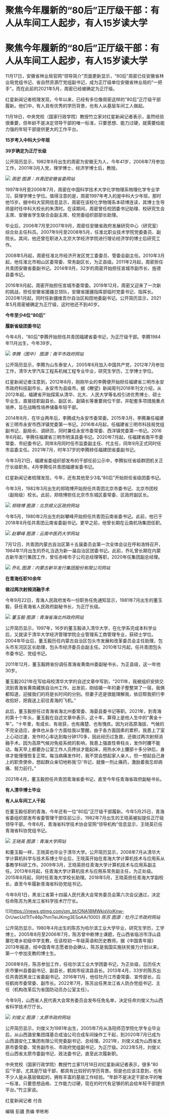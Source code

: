 # 聚焦今年履新的“80后”正厅级干部：有人从车间工人起步，有人15岁读大学

# 聚焦今年履新的“80后”正厅级干部：有人从车间工人起步，有人15岁读大学

11月17日，安徽省林业局官网“领导简介”页面更新显示，“80后”周密已任安徽省林业局党组书记、省自然资源厅党组副书记，成为正厅级单位安徽省林业局的“一把手”。而在此前的2021年5月，周密已经被确定为正厅级。

红星新闻记者梳理发现，今年以来，已经有多位像周密这样的“80后”正厅级干部履新。他们中，有人具有优秀的学历背景，也有人从基层车间工人做起。

11月18日，中央党校（国家行政学院）教授竹立家对红星新闻记者表示，虽然经验很重要，但年龄不是决定领导干部的唯一标准，只要思想、能力过硬，就需要给能力强的年轻干部提供更大的工作平台。

**15岁考入中科大少年班**

**39岁确定为正厅长级**

公开简历显示，1982年9月出生的周密为安徽无为人，今年41岁，2006年7月参加工作，2001年3月入党，理学博士、经济学博士后，教授。

![](https://inews.gtimg.com/om_bt/O5HuN5lYnaAIbESrH858539tFho50SpBAuSYV62LvbXksAA/1000)
_周密 图源：共青团安徽省委网站_

1997年9月至2006年7月，周密在中国科学技术大学化学物理系物理化学专业学习，获理学博士学位。值得注意的是，周密1997年考入的是中科大少年班，那时他15岁。据中科大官网信息显示，周密在该校化学物理系本硕博连读，其博士生导师是时任中科大校长的朱清时。在读期间，周密曾任校团委书记助理、校研究生会主席、安徽省学生联合会副主席、校党委组织部部长助理。

毕业后，2006年7月至2007年9月，周密任安徽省政府发展研究中心（研究室）综合处主任科员。2007年9月至2008年5月，任淮北职业技术学院党委委员、副院长。其间，他还曾在职进入北京大学经济学院进行理论经济学的博士后研究工作。

2008年5月起，周密任准北市经济开发区党工委委员、管委会副主任。2010年3月起，他任淮北市相山区委常委、常务副区长，为正县级。2011年2月起，周密担任共青团安徽省委副书记。2014年9月，32岁的周密开始担任宣城市副市长、旌德县委书记。

2016年9月起，周密开始担任宣城市委常委。2019年12月，周密又迎来了一次新的挑战，担任安徽省援疆总领队，安徽省援疆指挥部临时党委书记、指挥长。2020年1月起，同时任新疆维吾尔自治区和田地委副书记。公开简历显示，2021年5月周密被确定为正厅级，这时他还不到40岁。

**今年至少4位“80后”**

**履新省级团委书记**

今年4月，“80后”李腾开始担任共青团福建省委书记，为正厅级干部。李腾1984年11月出生，今年39岁。

![](https://inews.gtimg.com/om_bt/Og1zzWANvgO3ad71tauJyqscNWgTGVHtHQ6Xr7l9-eXxIAA/1000)
_李腾（图中） 图源：南平市政府网站_

公开简历显示，李腾为山东泰安人，2005年6月加入中国共产党，2012年7月参加工作，清华大学汽车工程系机械工程专业毕业，研究生学历，工学博士学位。

红星新闻记者注意到，2012年8月，刚刚毕业的李腾便开始担任福建省三明市永安市政府科技副市长，永安市为县级市。据《瞭望》新闻周刊2018年刊文介绍，从2012年起，福建省开始探索从清华、北大、人民大学等名校引进优秀博士、硕士毕业生，直接挂职副县长、副区长、副镇长等重要岗位干部，并配套多项措施重点培养，旨在战略性培养储备年轻干部。

2014年8月，在毕业两年后，李腾成为永安市委常委。2015年3月，李腾兼任福建省三明市永安市西洋镇党委第一书记。2016年4月起，任福建省三明市科技局党组副书记、副局长、调研员，同时兼任永安市委常委、西洋镇党委第一书记。2016年6月起，李腾任福建省三明市明溪县委书记。2020年7月起，任福建省南平市委常委、市纪委书记，同年8月同时任市监委副主任、代主任，同年9月正式同时任市监委主任。2021年7月，时年37岁的李腾转任福建团省委副书记。

今年3月21日，福建省委组织部发布的干部任前公示中，李腾拟任省级群团机关正厅长级职务。4月李腾任共青团福建省委书记。

红星新闻记者梳理发现，今年，还有其他至少3名“80后”开始担任省级团委书记。

今年3月，1982年3月出生的郑晓博开始担任共青团北京市委书记、北京市团校（副局级）校长。此前，郑晓博担任北京市东城区委常委、区政府副区长。

![](https://inews.gtimg.com/om_bt/Oidn9eayHZTRRleqwSyjzCx0zJFSWib6A96IR1JFfs6c8AA/1000)
_郑晓博 图源：北京顺义区政府网站_

今年5月，1980年2月出生的赵攀峰开始担任共青团云南省委书记。此前，他已于2018年8月任共青团云南省委副书记。更早之前，他曾长期在云南机场集团任职。

![](https://inews.gtimg.com/om_bt/ONWHvvCD0OlA5IwBFpmUj_KvKHt1F-yk4vf4Vp9-m8yTAAA/1000)
_赵攀峰 图源：云南中医药大学网站_

7月12日，共青团内蒙古自治区第十五届委员会第一次全体会议在呼和浩特召开，1984年11月出生的乔礼当选为新一届自治区团委书记。此前，乔礼曾长期在内蒙古新华发行集团工作，曾任赤峰市子公司总经理等职，2020年任集团副总经理。

![](https://inews.gtimg.com/om_bt/Oml1AfAB7nfcW7Hn2A4duW4f6wLtQtywH6jc85vzw_HFwAA/1000)
_乔礼 图源：内蒙古新华发行集团股份有限公司网站_

**在青海任职10余年**

**做过两次射频消融手术**

今年9月22日，青海人民政府发布一份职务任免通知显示，1981年7月出生的董玉毅，获任青海省人民政府副秘书长，为正厅长级。

![](https://inews.gtimg.com/om_bt/Omv4ncm99YIwKzBHRE__U7McdnzzGti_mRi3q1gsnEl6gAA/1000)
_董玉毅 图源：青海省海北州政府网站_

公开简历显示，1997年，16岁的董玉毅进入清华大学，在化学系完成本科学业后，又就读于清华大学经济管理学院企业管理系工商管理专业，获硕士学位。2004年毕业后，董玉毅历任内蒙古自治区包头市发展和改革委员会主任助理，包头市东河区区长助理，包头市经济委员会副主任。2010年12月起，任共青团包头市委书记、党组书记。

2011年12月，董玉毅跨省份调任青海省黄南州委副秘书长，为正县级，这一年他30岁。

董玉毅2021年在写给母校清华大学的自述文章中写到，“2011年，我被组织安排交流到青海省黄南藏族自治州工作。出发前，刚结婚一年的妻子整整哭了一宿，我俩都知道，迎接我们的将是长时间的分别。但妻子还是很能理解我，依旧帮我把行李收拾好，把我送上前往青海的飞机。”

此后，董玉毅担任过青海省海北州委常委、海晏县委书记等职。2021年，到青海的第十个年头，董玉毅在自述文章中表示，这十年，算得上是他人生中的“黄金十年”。“十年里，有成长、有收获，也有痛楚、也有愧疚。因为对高原海拔、气候的不完全适应，身体也从各个方面给我以警醒。由于各方面因素的累积，我患上了室上心动过速，发作时心率达到每分钟170多，因此经历过急救，还做过两次射频消融手术。因为高原气候对免疫系统的影响，我患上强直性脊柱炎，发作时腰不能动，每天早上都要办公室工作人员搀扶才能起床，用热水冲上腰部十多分钟后，身体才能慢慢恢复正常。每当病痛发作时，我不禁会想起家人亲人，但一想起自己身上的职责使命，想起群众亲切地称我‘尕’书记，就像一剂止痛药，激励着我忘却病痛、努力前行。”

2021年4月，董玉毅担任共青团青海省委书记，直至今年任青海省政府副秘书长。

**有人清华博士毕业**

**有人从车间工人干起**

在董玉毅任职的青海，今年还有一位“80后”正厅级干部履新。今年5月25日，青海省委组织部发布省委管理干部任前公示，1982年7月出生的王晓英被拟提任正厅级领导干部。今年6月，青海省科学技术协会官网“领导机构”信息显示，王晓英已任青海省科协党组书记。

![](https://inews.gtimg.com/om_bt/OmJC8TYn79s3LDmToYKsdAd6BTDSq46qtzHr8ER73XfLEAA/1000)
_王晓英 图源：青海大学网站_

和董玉毅一样，王晓英也毕业于清华大学。公开简历显示，2008年7月从清华大学计算机科学与技术系博士毕业后，王晓英开始在青海大学计算机技术与应用系从事教学科研工作。2009年3月，王晓英担任青海大学计算机技术与应用系副主任。2013年6月起，任青海大学计算机技术与应用系常务副主任，为正处级。2015年6月起，同时任青海大学校长助理。2018年5月，王晓英担任青海大学副校长，直至今年履新青海省科协党组书记。

今年9月1日，黑龙江省第十四届人民代表大会常务委员会第六次会议通过，决定任命陈苏为黑龙江省科学技术厅厅长。

![](https://inews.gtimg.com/om_bt/ONA18MWkisVoiKnw-
OrUwcUdTtTv46p7hmTeiJKmg3ESoAA/1000) _陈苏 图源：牡丹江市政府网站_

公开简历显示，1980年4月出生的陈苏为哈尔滨工业大学毕业，研究生学历，工学博士。2005年8月至2006年7月，陈苏曾中断博士课题，在山西省临汾市浮山县寨圪塔乡初级中学支教，任该校初一年级英语和历史教师。据《中国青年报》2013年报道，经中国青年志愿者协会确认，陈苏是我国实施扶贫接力计划以来，第一个参加支教的博士生。

2008年9月，陈苏参加工作，任哈尔滨工业大学团委书记，为正处级，后历任大庆市肇州县委副书记、副县长，鹤岗市绥滨县县长。2013年4月，33岁的陈苏出任共青团黑龙江省委副书记。2016年11月，他任牡丹江市委常委、宣传部长，后任鹤岗市委常委、副市长。2022年7月，陈苏出任黑龙江省人防办党组书记、主任（机构改革后为省国防动员办公室主任）。

今年9月，山西省人民代表大会常务委员会发布任免名单，决定任命刘俊义为山西省科学技术厅厅长。

![](https://inews.gtimg.com/om_bt/OeRv2YiSbhhZq_VOCCXiqsXpOFgLHk2JzM3YwcsKX-b8cAA/1000)
_刘俊义 图源：太原市政府网站_

公开简历显示，刘俊义为1981年出生，2005年7月从洛阳师范学院化学专业毕业后，从山西潞安集团煤基合成油公司合成车间操作工干起，到2020年7月已成为山西潞安化工集团有限公司党委副书记、总经理。2021年，刘俊义成为山西省太原市委常委、常务副市长、市政府党组副书记，为正厅级。2023年5月，刘俊义任山西省太原市委副书记、政法委书记，直至此次履新职。

中央党校（国家行政学院）教授竹立家11月18日对红星新闻记者表示，很多“80后”干部，尤其是厅级干部，都具有比较好的学历背景。但是也应该注意到，也有不少人是从基层做起的，拥有丰富的基层工作经验。“年龄不是决定干部水平的唯一标准，只要思想品格、工作能力过硬，现在的时代有足够的机会给年轻干部提供平台。”竹立家说。

红星新闻记者 付垚

编辑 彭疆 责编 李彬彬

